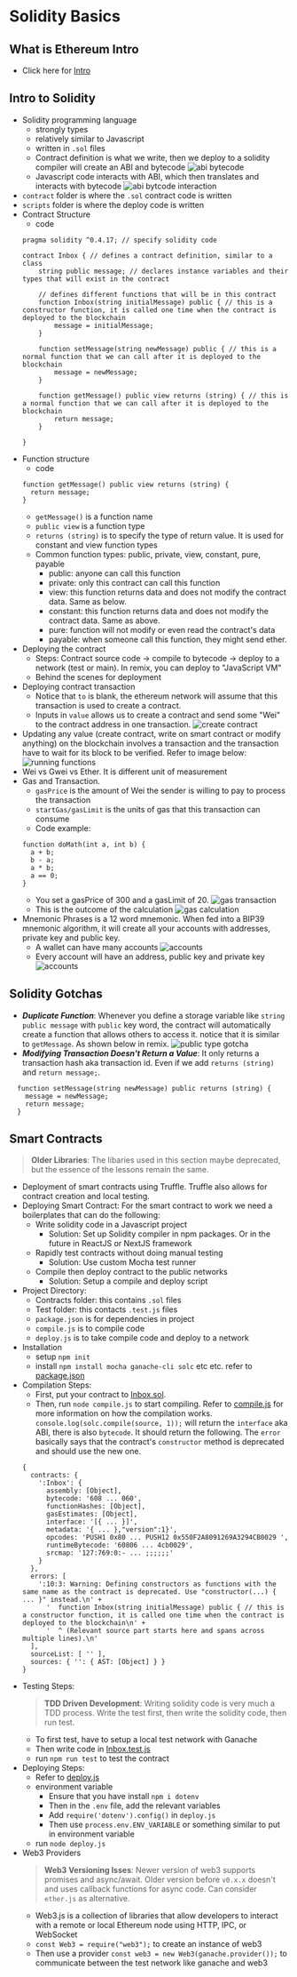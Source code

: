 # Solidity Basics

## What is Ethereum Intro
- Click here for [Intro](/public/articles/intro.md)

## Intro to Solidity
- Solidity programming language
  - strongly types
  - relatively similar to Javascript
  - written in `.sol` files
  - Contract definition is what we write, then we deploy to a solidity compiler will create an ABI and bytecode
  ![abi bytecode](/public/images/01_17_abi_bytecode.png)
  - Javascript code interacts with ABI, which then translates and interacts with bytecode
  ![abi bytcode interaction](/public/images/01_17_abi_bytecode_interaction.png)
- `contract` folder is where the `.sol` contract code is written
- `scripts` folder is where the deploy code is written
- Contract Structure
  - code
  ```
  pragma solidity ^0.4.17; // specify solidity code

  contract Inbox { // defines a contract definition, similar to a class
      string public message; // declares instance variables and their types that will exist in the contract
      
      // defines different functions that will be in this contract
      function Inbox(string initialMessage) public { // this is a constructor function, it is called one time when the contract is deployed to the blockchain
          message = initialMessage;
      }
      
      function setMessage(string newMessage) public { // this is a normal function that we can call after it is deployed to the blockchain
          message = newMessage;
      }
      
      function getMessage() public view returns (string) { // this is a normal function that we can call after it is deployed to the blockchain
          return message;
      }
      
  }
  ```
- Function structure
  - code
  ```
  function getMessage() public view returns (string) { 
    return message;
  }
  ```
  - `getMessage()` is a function name
  - `public view` is a function type
  - `returns (string)` is to specify the type of return value. It is used for constant and view function types
  - Common function types: public, private, view, constant, pure, payable
    - public: anyone can call this function
    - private: only this contract can call this function
    - view: this function returns data and does not modify the contract data. Same as below.
    - constant: this function returns data and does not modify the contract data. Same as above.
    - pure: function will not modify or even read the contract's data
    - payable: when someone call this function, they might send ether.
- Deploying the contract
  - Steps: Contract source code -> compile to bytecode -> deploy to a network (test or main). In remix, you can deploy to "JavaScript VM"
  - Behind the scenes for deployment
- Deploying contract transaction
  - Notice that `to` is blank, the ethereum network will assume that this transaction is used to create a contract.
  - Inputs in `value` allows us to create a contract and send some "Wei" to the contract address in one transaction.
  ![create contract](/public/images/01_25_create_contract.png)
- Updating any value (create contract, write on smart contract or modify anything) on the blockchain involves a transaction and the transaction have to wait for its block to be verified. Refer to image below:
  ![running functions](/public/images/01_25_running_functions.png)
- Wei vs Gwei vs Ether. It is different unit of measurement
- Gas and Transaction.
  - `gasPrice` is the amount of Wei the sender is willing to pay to process the transaction
  - `startGas/gasLimit` is the units of gas that this transaction can consume
  - Code example:
  ```
  function doMath(int a, int b) {
    a + b;
    b - a;
    a * b;
    a == 0;
  }
  ```
  - You set a gasPrice of 300 and a gasLimit of 20. 
  ![gas transaction](/public/images/01_28_gas_transaction.png)
  - This is the outcome of the calculation
  ![gas calculation](/public/images/01_28_gas_calculation.png)
- Mnemonic Phrases is a 12 word mnemonic. When fed into a BIP39 mnemonic algorithm, it will create all your accounts with addresses, private key and public key.
  - A wallet can have many accounts
  ![accounts](/public/images/01_29_accounts.png)
  - Every account will have an address, public key and private key
  ![accounts](/public/images/01_29_accounts_pk_pb_add.png)

## Solidity Gotchas
- ***Duplicate Function***: Whenever you define a storage variable like `string public message` with `public` key word, the contract will automatically create a function that allows others to access it. notice that it is similar to `getMessage`. As shown below in remix.
  ![public type gotcha](/public/images/01_23_public_type_gotcha.png)
- ***Modifying Transaction Doesn't Return a Value***: It only returns a transaction hash aka transaction id. Even if we add `returns (string)` and `return message;`.
```
  function setMessage(string newMessage) public returns (string) {
    message = newMessage;
    return message;
  }
```

## Smart Contracts
> **Older Libraries**: The libaries used in this section maybe deprecated, but the essence of the lessons remain the same.
- Deployment of smart contracts using Truffle. Truffle also allows for contract creation and local testing.
- Deploying Smart Contract: For the smart contract to work we need a boilerplates that can do the following:
  - Write solidity code in a Javascript project
    - Solution: Set up Solidity compiler in npm packages. Or in the future in ReactJS or NextJS framework
  - Rapidly test contracts without doing manual testing
    - Solution: Use custom Mocha test runner
  - Compile then deploy contract to the public networks
    - Solution: Setup a compile and deploy script
- Project Directory:
  - Contracts folder: this contains `.sol` files
  - Test folder: this contacts `.test.js` files
  - `package.json` is for dependencies in project
  - `compile.js` is to compile code
  - `deploy.js` is to take compile code and deploy to a network
- Installation
  - setup `npm init`
  - install `npm install mocha ganache-cli solc` etc etc. refer to [package.json](/package.json)
- Compilation Steps:
  - First, put your contract to [Inbox.sol](/contracts/Inbox.sol).
  - Then, run `node compile.js` to start compiling. Refer to [compile.js](/compile.js) for more information on how the compilation works. `console.log(solc.compile(source, 1));` will return the `interface` aka ABI, there is also `bytecode`. It should return the following. The `error` basically says that the contract's `constructor` method is deprecated and should use the new one. 
  ```
  {
    contracts: {
      ':Inbox': {
        assembly: [Object],
        bytecode: '608 ... 060',
        functionHashes: [Object],
        gasEstimates: [Object],
        interface: '[{ ... }]',
        metadata: '{ ... },"version":1}',
        opcodes: 'PUSH1 0x80 ... PUSH12 0x550F2A8091269A3294CB0029 ',
        runtimeBytecode: '60806 ... 4cb0029',
        srcmap: '127:769:0:- ... ;;;;;;'
      }
    },
    errors: [
      ':10:3: Warning: Defining constructors as functions with the same name as the contract is deprecated. Use "constructor(...) { ... }" instead.\n' +
        '  function Inbox(string initialMessage) public { // this is a constructor function, it is called one time when the contract is deployed to the blockchain\n' +
        '  ^ (Relevant source part starts here and spans across multiple lines).\n'
    ],
    sourceList: [ '' ],
    sources: { '': { AST: [Object] } }
  }
  ```
- Testing Steps:
  > **TDD Driven Development**: Writing solidity code is very much a TDD process. Write the test first, then write the solidity code, then run test.
  - To first test, have to setup a local test network with Ganache
  - Then write code in [Inbox.test.js](/test/Inbox.test.js)
  - run `npm run test` to test the contract
- Deploying Steps:
  - Refer to [deploy.js](/deploy.js)
  - environment variable
    - Ensure that you have install `npm i dotenv`
    - Then in the `.env` file, add the relevant variables
    - Add `require('dotenv').config()` in `deploy.js`
    - Then use `process.env.ENV_VARIABLE` or something similar to put in environment variable
  - run `node deploy.js`
- Web3 Providers
  > **Web3 Versioning Isses**: Newer version of web3 supports promises and async/await. Older version before `v0.x.x` doesn't and uses callback functions for async code. Can consider `ether.js` as alternative.
  - Web3.js is a collection of libraries that allow developers to interact with a remote or local Ethereum node using HTTP, IPC, or WebSocket
  - `const Web3 = require("web3");` to create an instance of web3
  - Then use a provider `const web3 = new Web3(ganache.provider());` to communicate between the test network like ganache and web3